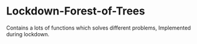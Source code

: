 # Lockdown-Forest-of-Trees
Contains a lots of functions which solves different problems, Implemented during lockdown.
